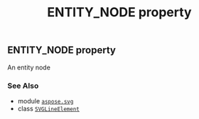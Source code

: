 ﻿---
title: ENTITY_NODE property
second_title: Aspose.SVG for Python via .NET API References
description: 
type: docs
weight: 560
url: /python-net/aspose.svg/svglineelement/entity_node/
is_root: false
---

## ENTITY_NODE property


An entity node

### See Also
* module [`aspose.svg`](../../)
* class [`SVGLineElement`](/svg/python-net/aspose.svg/svglineelement)
